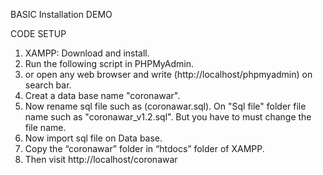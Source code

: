 BASIC Installation DEMO

CODE SETUP

1. XAMPP: Download and install.
2. Run the following script in PHPMyAdmin.
3. or open any web browser and write (http://localhost/phpmyadmin) on search bar.
4. Creat a data base name "coronawar".
5. Now rename sql file such as (coronawar.sql). On "Sql file" folder file name such as "coronawar_v1.2.sql". But you have to must change the file name.
6. Now import sql file on Data base.
7. Copy the “coronawar” folder in “htdocs” folder of XAMPP.
8. Then visit http://localhost/coronawar
